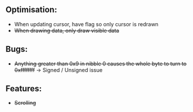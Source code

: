 ## Optimisation:

- When updating cursor, have flag so only cursor is redrawn
- ~~When drawing data, only draw visible data~~


## Bugs:

- ~~Anything greater than 0x9 in nibble 0 causes the whole byte to turn to 0xffffffff~~ -> Signed / Unsigned issue


## Features:

- ~~Scrolling~~
